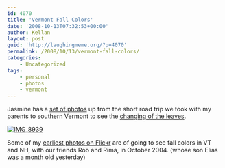 ```yaml
---
id: 4070
title: 'Vermont Fall Colors'
date: '2008-10-13T07:32:53+00:00'
author: Kellan
layout: post
guid: 'http://laughingmeme.org/?p=4070'
permalink: /2008/10/13/vermont-fall-colors/
categories:
    - Uncategorized
tags:
    - personal
    - photos
    - vermont
---
```


Jasmine has a [set of photos](http://flickr.com/photos/curlyjazz/sets/72157607986575438/) up from the short road trip we took with my parents to southern Vermont to see the [changing of the leaves](http://flickr.com/photos/curlyjazz/sets/72157607986575438/).

[![IMG_8939](http://farm4.static.flickr.com/3033/2937216655_d30bb899c5.jpg)](http://flickr.com/photos/curlyjazz/sets/72157607986575438/ "IMG_8939 by curlyjazz, on Flickr")

Some of my [earliest photos on Flickr](http://flickr.com/photos/kellan/archives/date-taken/2004/10/10/) are of going to see fall colors in VT and NH, with our friends Rob and Rima, in October 2004. (whose son Elias was a month old yesterday)